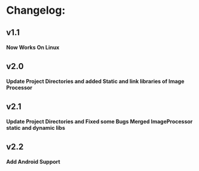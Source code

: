 <h1>Changelog: </h1>	
	<h2>v1.1</h2>
		<h4>Now Works On Linux</h3>
	<h2>v2.0</h2>
		<h4>Update Project Directories and added Static and link libraries of Image Processor</h3>	
	<h2>v2.1</h2>
		<h4>Update Project Directories and Fixed some Bugs Merged ImageProcessor static and dynamic libs </h3>	
	<h2>v2.2</h2>
		<h4>Add Android Support</h4>